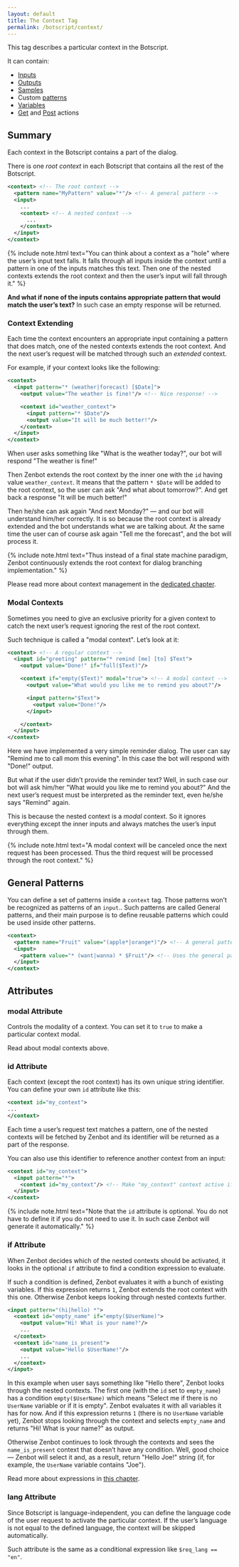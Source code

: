 ```yaml
---
layout: default
title: The Context Tag
permalink: /botscript/context/
---
```


This tag describes a particular context in the Botscript.

It can contain:

- [Inputs](/botscript/input/)
- [Outputs](/botscript/output/)
- [Samples](/botscript/sample/)
- Custom [patterns](/botscript/pattern/)
- [Variables](/botscript/var/)
- [Get](/botscript/get/) and [Post](/botscript/post/) actions

## Summary
Each context in the Botscript contains a part of the dialog.

There is one _root context_ in each Botscript that contains all the rest of the Botscript.

```xml
<context> <!-- The root context -->
  <pattern name="MyPattern" value="*"/> <!-- A general pattern -->
  <input>
    ...
    <context> <!-- A nested context -->
      ...
    </context>
  </input>
</context>
```

{% include note.html text="You can think about a context as a \"hole\" where the user’s input text falls.
It falls through all inputs inside the context until a pattern in one of the inputs matches this text.
Then one of the nested contexts extends the root context and then the user’s input will fall through it." %}

**And what if none of the inputs contains appropriate pattern that would match the user’s text?**
In such case an empty response will be returned.

### Context Extending
Each time the context encounters an appropriate input containing a pattern that does match, one of the nested contexts extends the root context.
And the next user’s request will be matched through such an _extended_ context.

For example, if your context looks like the following:

```xml
<context>
  <input pattern="* (weather|forecast) [$Date]">
    <output value="The weather is fine!"/> <!-- Nice response! -->

    <context id="weather_context">
      <input pattern="* $Date"/>
      <output value="It will be much better!"/>
    </context>
  </input>
</context>
```

When user asks something like "What is the weather today?", our bot will respond "The weather is fine!"

Then Zenbot extends the root context by the inner one with the `id` having value `weather_context`.
It means that the pattern `* $Date` will be added to the root context, so the user can ask "And what about tomorrow?".
And get back a response "It will be much better!"

Then he/she can ask again "And next Monday?" — and our bot will understand him/her correctly.
It is so because the root context is already extended and the bot understands what we are talking about.
At the same time the user can of course ask again "Tell me the forecast", and the bot will process it.

{% include note.html text="Thus instead of a final state machine paradigm, Zenbot continuously extends the root context for dialog branching implementation." %}

Please read more about context management in the [dedicated chapter](/botscript/conversations/).

### Modal Contexts
Sometimes you need to give an exclusive priority for a given context to catch the next user’s request ignoring the rest of the root context.

Such technique is called a "modal context". Let’s look at it:

```xml
<context> <!-- A regular context -->
  <input id="greeting" pattern="* remind [me] [to] $Text">
    <output value="Done!" if="full($Text)"/>

    <context if="empty($Text)" modal="true"> <!-- A modal context -->
      <output value="What would you like me to remind you about?"/>

      <input pattern="$Text">
        <output value="Done!"/>
      </input>

    </context>
  </input>
</context>
```

Here we have implemented a very simple reminder dialog. The user can say "Remind me to call mom this evening".
In this case the bot will respond with "Done!" output.

But what if the user didn’t provide the reminder text?
Well, in such case our bot will ask him/her "What would you like me to remind you about?"
And the next user’s request must be interpreted as the reminder text, even he/she says "Remind" again.

This is because the nested context is a _modal_ context.
So it ignores everything except the inner inputs and always matches the user’s input through them.

{% include note.html text="A modal context will be canceled once the next request has been processed.
Thus the third request will be processed through the root context." %}

## General Patterns
You can define a set of patterns inside a `context` tag. Those patterns won’t be recognized as patterns of an `input`..
Such patterns are called General patterns, and their main purpose is to define reusable patterns which could be used inside other patterns.

```xml
<context>
  <pattern name="Fruit" value="(apple*|orange*)"/> <!-- A general pattern -->
  <input>
    <pattern value="* (want|wanna) * $Fruit"/> <!-- Uses the general pattern -->
  </input>
</context>
```

## Attributes

### **modal** Attribute
Controls the modality of a context. You can set it to `true` to make a particular context modal.

Read about modal contexts above.

### **id** Attribute
Each context (except the root context) has its own unique string identifier.
You can define your own `id` attribute like this:

```xml
<context id="my_context">
...
</context>
```

Each time a user’s request text matches a pattern, one of the nested contexts will be fetched by Zenbot and its identifier will be returned as a part of the response.

You can also use this identifier to reference another context from an input:

```xml
<context id="my_context">
  <input pattern="*">
    <context id="my_context"/> <!-- Make "my_context" context active if this input matches the user’s input -->
  </input>
</context>
```

{% include note.html text="Note that the `id` attribute is optional.
You do not have to define it if you do not need to use it. In such case Zenbot will generate it automatically." %}

### **if** Attribute
When Zenbot decides which of the nested contexts should be activated, it looks in the optional `if` attribute to find a condition expression to evaluate.

If such a condition is defined, Zenbot evaluates it with a bunch of existing variables.
If this expression returns `1`, Zenbot extends the root context with this one.
Otherwise Zenbot keeps looking through nested contexts further.

```xml
<input pattern="(hi|hello) *">
  <context id="empty_name" if="empty($UserName)">
    <output value="Hi! What is your name?"/>
    ...
  </context>
  <context id="name_is_present">
    <output value="Hello $UserName!"/>
    ...
  </context>
</input>
```

In this example when user says something like "Hello there", Zenbot looks through the nested contexts.
The first one (with the `id` set to `empty_name`) has a condition `empty($UserName)` which means "Select me if there is no `UserName` variable or if it is empty".
Zenbot evaluates it with all variables it has for now. And if this expression returns `1` (there is no `UserName` variable yet),
Zenbot stops looking through the context and selects `empty_name` and returns "Hi! What is your name?" as output.

Otherwise Zenbot continues to look through the contexts and sees the `name_is_present` context that doesn’t have any condition.
Well, good choice — Zenbot will select it and, as a result, return "Hello Joe!" string (if, for example, the `UserName` variable contains "Joe").

Read more about expressions in [this chapter](/vars/expressions/).

### **lang** Attribute
Since Botscript is language-independent, you can define the language code of the user request to activate the particular context.
If the user’s language is not equal to the defined language, the context will be skipped automatically.

Such attribute is the same as a conditional expression like `$req_lang == "en"`.